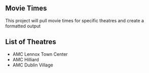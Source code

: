 ## Movie Times

This project will pull movie times for specific theatres and create a formatted output

## List of Theatres

- AMC Lennox Town Center
- AMC Hilliard
- AMC Dublin Village

